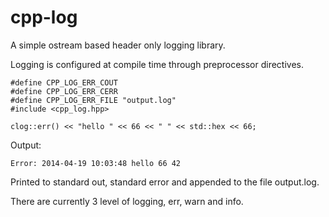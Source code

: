 cpp-log
=======

A simple ostream based header only logging library.

Logging is configured at compile time through preprocessor directives.

    #define CPP_LOG_ERR_COUT
    #define CPP_LOG_ERR_CERR
    #define CPP_LOG_ERR_FILE "output.log"
    #include <cpp_log.hpp>

    clog::err() << "hello " << 66 << " " << std::hex << 66;

Output:

	Error: 2014-04-19 10:03:48 hello 66 42

Printed to standard out, standard error and appended to the file output.log.

There are currently 3 level of logging, err, warn and info.

